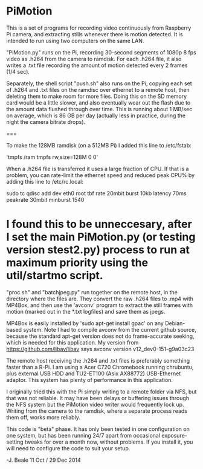 PiMotion
========

This is a set of programs for recording video continuously from Raspberry Pi camera, and extracting
stills whenever there is motion detected.  It is intended to run using two computers on the same LAN.

"PiMotion.py" runs on the Pi, recording 30-second segments of 1080p 8 fps video as .h264 from the camera to ramdisk.
For each .h264 file, it also writes a .txt file recording the amount of motion detected every 2 frames (1/4 sec).

Separately, the shell script "push.sh" also runs on the Pi, copying each set of .h264 and .txt files on the ramdisc
over ethernet to a remote host, then deleting them to make room for more files. Doing this on the SD memory card 
would be a little slower, and also eventually wear out the flash due to the amount data flushed through over time.
This is running about 1 MB/sec on average, which is 86 GB per day (actually less in practice, during the night the
camera bitrate drops).

===

To make the 128MB ramdisk (on a 512MB Pi) I added this line to /etc/fstab:

'tmpfs           /ram            tmpfs   rw,size=128M      0       0'

When a .h264 file is transferred it uses a large fraction of CPU. If that is a problem,
you can rate-limit the ethernet speed and reduced peak CPU% by adding this line to /etc/rc.local:

sudo tc qdisc add dev eth0 root tbf rate 20mbit burst 10kb latency 70ms peakrate 30mbit minburst 1540

I found this to be unneccesary, after I set the main PiMotion.py (or testing version stest2.py) process 
to run at maximum priority using the util/startmo script.
===

"proc.sh" and "batchjpeg.py" run together on the remote host, in the directory where the files are. 
They convert the raw .h264 files to .mp4 with MP4Box, and then use the 'avconv' program to extract
the still frames with motion (marked out in the *.txt logfiles) and save them as jpegs.  

MP4Box is easily installed by 'sudo apt-get install gpac' on any Debian-based system. Note I had to 
compile avconv from the current github source, because the standard apt-get version
does not do frame-accurate seeking, which is needed for this application.  My version from https://github.com/libav/libav says
avconv version v12_dev0-151-g9a03c23

The remote host receiving the .h264 and .txt files is preferably something faster than a R-Pi. 
I am using a Acer C720 Chromebook running chrubuntu, plus external USB HDD and TU2-ET100 (Asix AX88772) 
USB-Ethernet adaptor. This system has plenty of performance in this application.

I originally tried this with the Pi simply writing to a remote folder via NFS, but that was not reliable.
It may have been delays or buffering issues through the NFS system but the PiMotion video writer would frequently lock up.
Writing from the camera to the ramdisk, where a separate process reads them off, works more reliably.

This code is "beta" phase. It has only been tested in one configuration on one system, but has been running 24/7
apart from occasional exposure-setting tweaks for over a month now, without problems.
If you install it, you will need to configure the code to suit your setup.

-J. Beale 11 Oct / 29 Dec 2014
